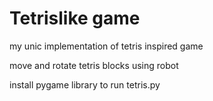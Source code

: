 # Tetrislike game
my unic implementation of tetris inspired game

move and rotate tetris blocks using robot

install pygame library to run tetris.py
